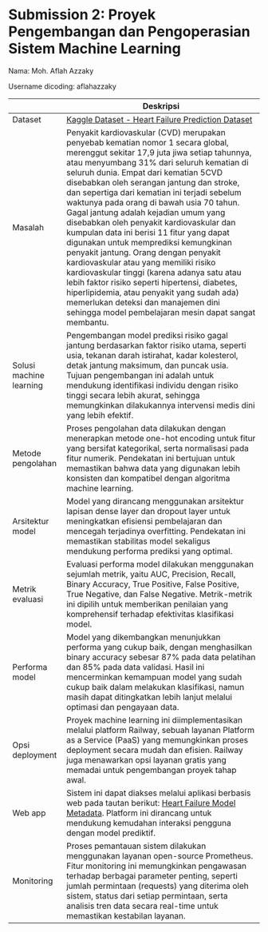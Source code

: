 # Submission 2: Proyek Pengembangan dan Pengoperasian Sistem Machine Learning
Nama: Moh. Aflah Azzaky

Username dicoding: aflahazzaky

| | Deskripsi |
| ----------- | ----------- |
| Dataset | [Kaggle Dataset - Heart Failure Prediction Dataset](https://www.kaggle.com/datasets/fedesoriano/heart-failure-prediction) |
| Masalah | Penyakit kardiovaskular (CVD) merupakan penyebab kematian nomor 1 secara global, merenggut sekitar 17,9 juta jiwa setiap tahunnya, atau menyumbang 31% dari seluruh kematian di seluruh dunia. Empat dari kematian 5CVD disebabkan oleh serangan jantung dan stroke, dan sepertiga dari kematian ini terjadi sebelum waktunya pada orang di bawah usia 70 tahun. Gagal jantung adalah kejadian umum yang disebabkan oleh penyakit kardiovaskular dan kumpulan data ini berisi 11 fitur yang dapat digunakan untuk memprediksi kemungkinan penyakit jantung. Orang dengan penyakit kardiovaskular atau yang memiliki risiko kardiovaskular tinggi (karena adanya satu atau lebih faktor risiko seperti hipertensi, diabetes, hiperlipidemia, atau penyakit yang sudah ada) memerlukan deteksi dan manajemen dini sehingga model pembelajaran mesin dapat sangat membantu. |
| Solusi machine learning | Pengembangan model prediksi risiko gagal jantung berdasarkan faktor risiko utama, seperti usia, tekanan darah istirahat, kadar kolesterol, detak jantung maksimum, dan puncak usia. Tujuan pengembangan ini adalah untuk mendukung identifikasi individu dengan risiko tinggi secara lebih akurat, sehingga memungkinkan dilakukannya intervensi medis dini yang lebih efektif. |
| Metode pengolahan | Proses pengolahan data dilakukan dengan menerapkan metode one-hot encoding untuk fitur yang bersifat kategorikal, serta normalisasi pada fitur numerik. Pendekatan ini bertujuan untuk memastikan bahwa data yang digunakan lebih konsisten dan kompatibel dengan algoritma machine learning. |
| Arsitektur model | Model yang dirancang menggunakan arsitektur lapisan dense layer dan dropout layer untuk meningkatkan efisiensi pembelajaran dan mencegah terjadinya overfitting. Pendekatan ini memastikan stabilitas model sekaligus mendukung performa prediksi yang optimal. |
| Metrik evaluasi | Evaluasi performa model dilakukan menggunakan sejumlah metrik, yaitu AUC, Precision, Recall, Binary Accuracy, True Positive, False Positive, True Negative, dan False Negative. Metrik-metrik ini dipilih untuk memberikan penilaian yang komprehensif terhadap efektivitas klasifikasi model. |
| Performa model | Model yang dikembangkan menunjukkan performa yang cukup baik, dengan menghasilkan binary accuracy sebesar 87% pada data pelatihan dan 85% pada data validasi. Hasil ini mencerminkan kemampuan model yang sudah cukup baik dalam melakukan klasifikasi, namun masih dapat ditingkatkan lebih lanjut melalui optimasi dan pengayaan data. |
| Opsi deployment | Proyek machine learning ini diimplementasikan melalui platform Railway, sebuah layanan Platform as a Service (PaaS) yang memungkinkan proses deployment secara mudah dan efisien. Railway juga menawarkan opsi layanan gratis yang memadai untuk pengembangan proyek tahap awal. |
| Web app | Sistem ini dapat diakses melalui aplikasi berbasis web pada tautan berikut: [Heart Failure Model Metadata](https://aflahazzaky-pipeline-production.up.railway.app/v1/models/heart-failure-model/metadata). Platform ini dirancang untuk mendukung kemudahan interaksi pengguna dengan model prediktif. |
| Monitoring | Proses pemantauan sistem dilakukan menggunakan layanan open-source Prometheus. Fitur monitoring ini memungkinkan pengawasan terhadap berbagai parameter penting, seperti jumlah permintaan (requests) yang diterima oleh sistem, status dari setiap permintaan, serta analisis tren data secara real-time untuk memastikan kestabilan layanan. |
